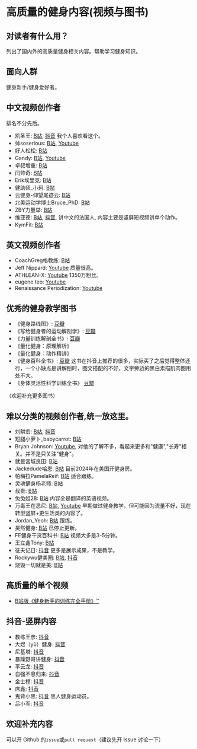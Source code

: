 # 高质量的健身内容(视频与图书)

## 对读者有什么用？
列出了国内外的高质量健身相关内容。帮助学习健身知识。  

## 面向人群
健身新手/健身爱好者。  


## 中文视频创作者
排名不分先后。

- 凯圣王: [B站](https://space.bilibili.com/2100737396/video), [抖音](https://www.douyin.com/user/MS4wLjABAAAAjnKGbRiPmA8tqEn8WAWSqr89M7HQhpxsJdXdgM6bebf2c9pxX4GRBWG9I6GmppEA) 我个人喜欢看这个。
- 帅soserious: [B站](https://space.bilibili.com/66391032/video), [Youtube](https://www.youtube.com/@shuaisoserious/videos)
- 好人松松: [B站](https://space.bilibili.com/2078781964/video)
- Gandy: [B站](https://space.bilibili.com/378067652/video), [Youtube](https://www.youtube.com/@gandy2748/videos)
- 卓叔增重: [B站](https://space.bilibili.com/22423090/video)
- 闫帅奇: [B站](https://space.bilibili.com/434378423/video)
- Erik埃里克: [B站](https://space.bilibili.com/23640791/video)
- 健助师_小珂: [B站](https://space.bilibili.com/330325021/video)
- 云健身-仰望尾迹云: [B站](https://space.bilibili.com/1879203169/video)
- 北美运动学博士Bruce_PhD: [B站](https://space.bilibili.com/1387592680/video)
- ZBY力量举: [B站](https://space.bilibili.com/236094881/video)
- 维亚德: [B站](https://space.bilibili.com/1745356376/video), [抖音](https://www.douyin.com/user/MS4wLjABAAAAfasLItGfE2JlNCp1I68JVtv4M5P0IMKfcxqt7bCgO44), 讲中文的法国人, 内容主要是竖屏短视频讲单个动作。
- KymFit: [B站](https://space.bilibili.com/18143977/video)


## 英文视频创作者
- CoachGreg格教练: [B站](https://space.bilibili.com/1070980577/video)
- Jeff Nippard: [Youtube](https://www.youtube.com/@JeffNippard) 质量很高。
- ATHLEAN-X: [Youtube](https://www.youtube.com/@athleanx) 1350万粉丝。
- eugene teo: [Youtube](https://www.youtube.com/@coacheugeneteo/videos)
- Renaissance Periodization: [Youtube](https://www.youtube.com/@RenaissancePeriodization)

## 优秀的健身教学图书
- 《健身路线图》: [豆瓣](https://book.douban.com/subject/36193374/)
- 《写给健身者的运动解剖学》: [豆瓣](https://book.douban.com/subject/36383532/)
- 《力量训练解剖全书》: [豆瓣](https://book.douban.com/subject/35619733/)
- 《量化健身：原理解析》
- 《量化健身：动作精讲》
- 《健身百科全书》: [豆瓣](https://book.douban.com/subject/36581433/) 这书在抖音上推荐的很多，实际买了之后觉得整体还行，一个小缺点是讲解刨时，图文搭配的不好，文字旁边的黑白素描肌肉图用处不大。
- 《身体灵活性科学训练全书》 [豆瓣](https://book.douban.com/subject/35534561/)

（欢迎补充更多图书）


## 难以分类的视频创作者,统一放这里。

- 刘畊宏: [B站](https://space.bilibili.com/516314775/video), [抖音](https://www.douyin.com/user/MS4wLjABAAAASwhiL0bRi1X_zs7UhAIO2udbD1F_XKrsJMOaukl1Io4?vid=7337206216893959434)
- 短腿小萝卜_babycarrot: [B站](https://space.bilibili.com/349219867/video)
- Bryan Johnson: [Youtube](https://www.youtube.com/@BryanJohnson), 对他的了解不多，看起来更多和"健康","长寿"相关。并不是只关注"健身"。
- 就昰宮城良田: [B站](https://space.bilibili.com/385529979/video)
- Jackedude哈恩: [B站](https://space.bilibili.com/430769865/video) 目前2024年在美国开健身房。
- 帕梅拉PamelaReif: [B站](https://space.bilibili.com/604003146/video) 适合跟练。
- 灵魂健身杨老师: [B站](https://space.bilibili.com/16419172/video)
- 叔贵: [B站](https://space.bilibili.com/1531707/video)
- 兔兔姐28: [B站](https://space.bilibili.com/12333557/video) 内容全是翻译的英语视频。
- 万毒王在悉尼: [B站](https://space.bilibili.com/594893550/video), [Youtube](https://www.youtube.com/@wanduwang/videos) 早期做过健身教学，但可能因为流量不好，现在转型竖屏+更生活类的内容了。
- Jordan_Yeoh: [B站](https://space.bilibili.com/1367637650?spm_id_from=333.337.search-card.all.click) 跟练。
- 昊然健身: [B站](https://space.bilibili.com/399888740/video) 已停止更新。
- FE健身干货百科书: [B站](https://space.bilibili.com/34782728/video) 视频大多是3-5分钟。
- 王立鑫Tony: [B站](https://space.bilibili.com/486682064/video)
- 征夫记日: [抖音](https://www.douyin.com/user/MS4wLjABAAAAwn0qrOd-560sxQp0rbgEd3ZwJ6sqSswuWWIxq96RbQ1ZTDTWem8B4aMfMTQ_CHGS) 更多是展示成果，不是教学。
- Rockywu健美圈: [B站](https://space.bilibili.com/1276328145/video), [抖音](https://www.douyin.com/user/MS4wLjABAAAAx9DPMNzkbJPUiVl7ilkjTFFjHHLRRhutTxeWpjqg0Ak)
- 烧毁一切就是美: [B站](https://space.bilibili.com/1024129080/video) 

## 高质量的单个视频
- [B站版《健身新手的训练完全手册》™](https://www.bilibili.com/video/BV1Hk4y187jF/?spm_id_from=333.999.0.0&vd_source=b62a010489c78c6b1355911db71527bc) 


## 抖音-竖屏内容
- 教练王彦: [抖音](https://www.douyin.com/user/MS4wLjABAAAANL0wV0bWWjo_qI9FiSF5DYtumNI_Ru9DLg4C8yfWBX8?vid=7337203579708575003)
- 大煜（yù）健身: [抖音](https://www.douyin.com/user/MS4wLjABAAAA5pCnwYMo7ku9VatArsmedr1faKbT07gbFBX6bSZQ5rg)
- 尼基塔: [抖音](https://www.douyin.com/user/MS4wLjABAAAA0y6GHgR3h5Qc7LsdoENBds3YrNlpdHCxCrHprorloC8)
- 暴躁野哥讲健身: [抖音](https://www.douyin.com/user/MS4wLjABAAAAi9ofAl28XjZis_DX9EHXzUcmFzQNxw-mkYdUlxrvwqo-jQ4CS2vLn67MGvJrWCJi)  
- 平云龙: [抖音](https://www.douyin.com/user/MS4wLjABAAAA-rR3eZAlgTeF0auoIeEc6F5ZNSIm0A38whpWDZtez0w)
- 自强不息归来: [抖音](https://www.douyin.com/user/MS4wLjABAAAAYdFkMeGeCcdQy1_xMAmFliVqdwFz2RVMB38V3g9lDJc)
- 金士程: [抖音](https://www.douyin.com/user/MS4wLjABAAAA9tXy09iTw4cp8GNBT0HCwZ_-rbHOrlQlxhw5FZKHrSw)
- 席鑫: [抖音](https://www.douyin.com/user/MS4wLjABAAAAqJahTvivbb6IiAXo2ZVzpLzULH7X3weZX0ob1hncD5Y)
- 鬼背小黑: [抖音](https://www.douyin.com/user/MS4wLjABAAAAlasluTSlkZF-RAQhHdeatNMItdynOTwxPh3KDJzcFmk) 黑人健身运动员。
- 吕小军: [抖音](https://www.douyin.com/user/MS4wLjABAAAAh72VGGPFMtwgcU3OWtyt9cphvbel04BUkTwC_usP1yw)

<!-- 
## 知名人物
- 陈康: [抖音](https://www.douyin.com/user/MS4wLjABAAAAB9pbYfq9pm6yX_CYkyHyaneW5ST9bCbtHomL0RJK2T0)

### 本列表不收录搞笑,抽象,生活类,有争议,以及其他与健身教学完全无关的内容，例子:
- 马哥巨离谱: [B站](https://space.bilibili.com/298054634/video) 转型到拍短剧了。
- 吴彦祖秃顶版: [B站](https://space.bilibili.com/411379495/video) 人很有实力，但是整天拍吃汉堡的视频，可能50个视频里夹一个正经健身教学，信息密度太低，喜欢看乐子的可以关注，正经学习的不推荐。
- 常熟阿诺: 不要花任何时间了解其人其事，浪费你的时间。
- 街健呆木头
- 麦蔻: [抖音](https://www.douyin.com/user/MS4wLjABAAAABEWvGuCuE0dm3SkJ4ypAif3LdeUZkJxyxqj9vph51vs70kEZVzSbPwTYG77fTU3L)
- 李亚强: [抖音](https://www.douyin.com/user/MS4wLjABAAAAcwX9HB3fKZSL7xfRP2MhH4zsk_QADgPGLXM4GeY_S4Q)
- 鹿晨辉: [抖音](https://www.douyin.com/user/MS4wLjABAAAA_eO0pf-jsN-J_AYRcbgAyWsOO5STIziSFlBPyJIusjo)
- PT健身华哥: [抖音](https://www.douyin.com/user/MS4wLjABAAAAsXNghwdTOenKchYb-LdYmoB5ouq9WB1AYKyDyIZGmQ-QrJUZJPxHEgOI32plz-hI)
- 昆图斯
- 李维刚: [抖音](https://www.douyin.com/user/MS4wLjABAAAAVFKSxWhh1QJvhwhVJ8I97fGr94EPqXQCAauayzifMxE)
- 周六野Zoey: 貌似此人有一定争议，具体细节我不清楚。
- 韩小四AprilHan [B站](https://space.bilibili.com/369750017/video)
- 嘴哥 [抖音](https://www.douyin.com/user/MS4wLjABAAAAiB6GcfTolyVWY_xlrzOMsgnibS8SdNB3ATDKVCj4TV0)
- 鸽武缘
-->

## 欢迎补充内容
可以开 Github 的`issue`或`pull request`（建议先开 Issue 讨论一下）
